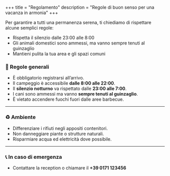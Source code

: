 +++
title = "Regolamento"
description = "Regole di buon senso per una vacanza in armonia"
+++

Per garantire a tutti una permanenza serena, ti chiediamo di rispettare alcune semplici regole:


- Rispetta il silenzio dalle 23:00 alle 8:00
- Gli animali domestici sono ammessi, ma vanno sempre tenuti al guinzaglio
- Mantieni pulita la tua area e gli spazi comuni

### 📌 Regole generali

- È obbligatorio registrarsi all’arrivo.
- Il campeggio è accessibile **dalle 8:00 alle 22:00**.
- Il **silenzio notturno** va rispettato dalle **23:00 alle 7:00**.
- I cani sono ammessi ma vanno **sempre tenuti al guinzaglio**.
- È vietato accendere fuochi fuori dalle aree barbecue.

---

### ♻️ Ambiente

- Differenziare i rifiuti negli appositi contenitori.
- Non danneggiare piante o strutture naturali.
- Risparmiare acqua ed elettricità dove possibile.

---

### 📞 In caso di emergenza

- Contattare la reception o chiamare il **+39 0171 123456**